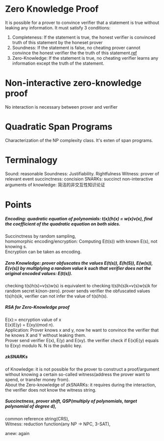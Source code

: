 # Zero Knowledge Proof
It is possible for a prover to convince verifier that  a statement is true without leaking any information.
It must satisfy 3 conditions:
1. Completeness:  If the statement is true, the honest verifier is convinced truth of this statement by the honeset prover
2. Soundness: If the statement is false, no cheating prover cannot convince the honest verifier the the truth of this statement.[ref](https://en.wikipedia.org/wiki/Soundness)
3. Zero-Knowledge: If the statement is true, no cheating verifier learns any information except the truth of the statement.

# Non-interactive zero-knowledge proof
No interaction is necessary between prover and verifier


# Quadratic Span Programs
Characterization of the NP complexity class. It's exten of span programs.

# Terminalogy
Sound: reasonable
Soundness: Justifiability. Rightfulness
Witness: prover of relevant  event
succinctness: concision
SNARKs: succinct non-interactive arguments of knowledge: 简洁的非交互性知识论证

#
# Points
##### Encoding: quadratic equation of polynomials: t(x)(h(x) = w(x)v(x), find the coefficient of the quadratic equation on both sides.<br>
Succinctness by random sampling, <br>
homomorphic encoding/encryption:  Computing E(t(s)) with known E(s), not knowing s.<br>
Encryption can be taken as encoding.  <br>

##### Zero Knowledge: prover obfuscates the values E(t(s)), E(h(S)), E(w(s)), E(v(s)) by multiplying a random value k such that verifier does not the original encoded values: E(t(s)).<br>
checking t(s)h(s)=v(s)w(s) is equivalent to checking t(s)h(s)k=v(s)w(s)k for random secret k(non-zero). prover sends verifier the obfuscated values t(s)h(s)k, verifier can not infer the value of t(s)h(s).<br>

##### RSA for Zero-Knowledge proof<br>
E(x):= encryption value of x<br>
E(x)E(y) = E(xy)(mod n).<br>
Application: Prover knows x and y, now he want to convince the verifier that he knows X and Y without leaking them.<br>
Prover send verifier E(x), E(y) and E(xy). the verifier check if E(x)E(y) equals to E(xy) modulo N. N is the public key.<br>

##### zkSNARKs
of Knowledge: it is not possible for the prover to construct a proof/argument without knowing a certain so-called witness(address the prover want to spend, or transfer money from). <br>
About the Zero-knowledge of zkSNARKs: it requires during the interaction, the verifier does not know the witness string.


##### Succinctness, prover shift,  QSP(multiply of polynomials, target polynomial of degree d),  <br>
common reference string(CRS), <br>
Witness: reduction function(any NP -> NPC, 3-SAT), <br>

anew: again

